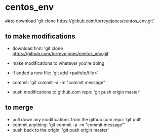 # centos_env

##to download
'git clone https://github.com/torreypjones/centos_env.git'

## to make modifications
 - download first: 'git clone https://github.com/torreypjones/centos_env.git'

 - make modifications to whatever you're doing

 - if added a new file: 'git add <path/to/file>'

 - commit: 'git commit -a -m "commit message"'

 - push modifications to github.com repo: 'git push origin master'

## to merge
 - pull down any modifications from the github.com repo: 'git pull'
 - commit anything: 'git commit -a -m "commit message"'
 - push back to the origin: 'git push origin master'

